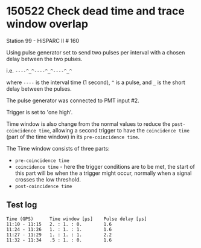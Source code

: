 # 150522 Check dead time and trace window overlap

Station 99 - HiSPARC II # 160

Using pulse generator set to send two pulses per interval with a chosen
delay between the two pulses.

i.e. `----^_^----^_^----^_^`

where `----` is the interval time (1 second), `^` is a pulse, and `_` is
the short delay between the pulses.

The pulse generator was connected to PMT input #2.

Trigger is set to 'one high'.

Time window is also change from the normal values to reduce the
`post-coincidence time`, allowing a second trigger to have the
`coincidence time` (part of the time window) in its
`pre-coincidence time`.

The Time window consists of three parts:

- `pre-coincidence time`
- `coincidence time` - here the trigger conditions are to be met, the
    start of this part will be when the a trigger might occur, normally
    when a signal crosses the low threshold. 
- `post-coincidence time`


## Test log

    Time (GPS)      Time window [µs]    Pulse delay [µs]
    11:10 - 11:15   2. : 1. : 0.        1.6
    11:24 - 11:26   1. : 1. : 1.        1.6
    11:27 - 11:29   1. : 1. : 1.        2.2
    11:32 - 11:34   .5 : 1. : 0.        1.6
